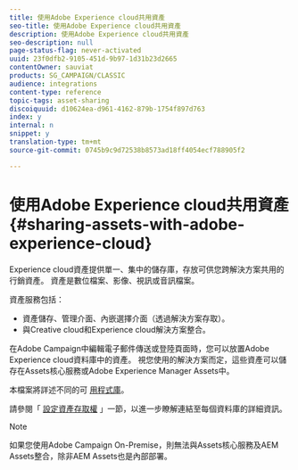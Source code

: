```yaml
---
title: 使用Adobe Experience cloud共用資產
seo-title: 使用Adobe Experience cloud共用資產
description: 使用Adobe Experience cloud共用資產
seo-description: null
page-status-flag: never-activated
uuid: 23f0dfb2-9105-451d-9b97-1d31b23d2665
contentOwner: sauviat
products: SG_CAMPAIGN/CLASSIC
audience: integrations
content-type: reference
topic-tags: asset-sharing
discoiquuid: d10624ea-d961-4162-879b-1754f897d763
index: y
internal: n
snippet: y
translation-type: tm+mt
source-git-commit: 0745b9c9d72538b8573ad18ff4054ecf788905f2

---
```



# 使用Adobe Experience cloud共用資產{#sharing-assets-with-adobe-experience-cloud}

Experience cloud資產提供單一、集中的儲存庫，存放可供您跨解決方案共用的行銷資產。 資產是數位檔案、影像、視訊或音訊檔案。

資產服務包括：

* 資產儲存、管理介面、內嵌選擇介面（透過解決方案存取）。
* 與Creative cloud和Experience cloud解決方案整合。

在Adobe Campaign中編輯電子郵件傳送或登陸頁面時，您可以放置Adobe Experience cloud資料庫中的資產。 視您使用的解決方案而定，這些資產可以儲存在Assets核心服務或Adobe Experience Manager Assets中。

本檔案將詳述不同的可 [用程式庫](https://marketing.adobe.com/resources/help/en_US/mcloud/experience-cloud-assets.html)。

請參閱「 [設定資產存取權](../../integrations/using/configuring-access-to-assets.md) 」一節，以進一步瞭解連結至每個資料庫的詳細資訊。

>[!NOTE]
>
>如果您使用Adobe Campaign On-Premise，則無法與Assets核心服務及AEM Assets整合，除非AEM Assets也是內部部署。

